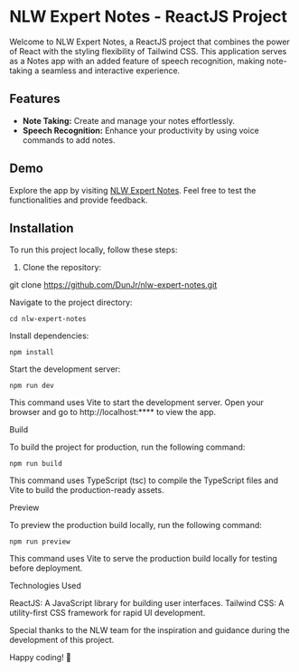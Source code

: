 # NLW Expert Notes - ReactJS Project

Welcome to NLW Expert Notes, a ReactJS project that combines the power of React with the styling flexibility of Tailwind CSS. This application serves as a Notes app with an added feature of speech recognition, making note-taking a seamless and interactive experience.

## Features

- **Note Taking:** Create and manage your notes effortlessly.
- **Speech Recognition:** Enhance your productivity by using voice commands to add notes.

## Demo

Explore the app by visiting [NLW Expert Notes](https://nlw-expert-notes-rho.vercel.app/). Feel free to test the functionalities and provide feedback.

## Installation

To run this project locally, follow these steps:

1. Clone the repository:

git clone https://github.com/DunJr/nlw-expert-notes.git

Navigate to the project directory:

    cd nlw-expert-notes

Install dependencies:

    npm install

Start the development server:

    npm run dev
    
This command uses Vite to start the development server.
Open your browser and go to http://localhost:**** to view the app.

Build

To build the project for production, run the following command:

    npm run build
    
This command uses TypeScript (tsc) to compile the TypeScript files and Vite to build the production-ready assets.
    
Preview

To preview the production build locally, run the following command:

    npm run preview
    
This command uses Vite to serve the production build locally for testing before deployment.

Technologies Used

ReactJS: A JavaScript library for building user interfaces.
Tailwind CSS: A utility-first CSS framework for rapid UI development.
    

Special thanks to the NLW team for the inspiration and guidance during the development of this project.

Happy coding! 🚀
